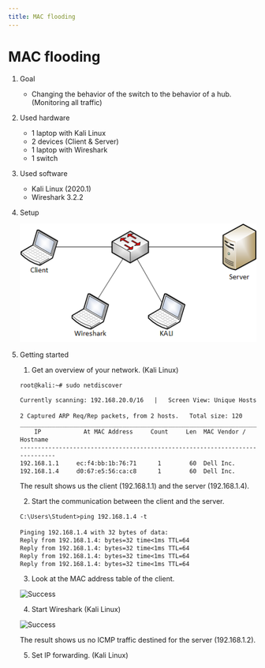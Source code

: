 ```yaml
---
title: MAC flooding
---
```


# MAC flooding

1. Goal
    * Changing the behavior of the switch to the behavior of a hub. (Monitoring all traffic)

2. Used hardware
    * 1 laptop with Kali Linux
    * 2 devices (Client & Server)
    * 1 laptop with Wireshark
    * 1 switch

3. Used software
    * Kali Linux (2020.1)
    * Wireshark 3.2.2

4. Setup

    ![Success](./assets/flooding.png)

5. Getting started
    1. Get an overview of your network. (Kali Linux)
    
    ```
    root@kali:~# sudo netdiscover
    ```

    ```
    Currently scanning: 192.168.20.0/16   |   Screen View: Unique Hosts                                  
                                                                                                      
    2 Captured ARP Req/Rep packets, from 2 hosts.   Total size: 120                                      
    _____________________________________________________________________________
        IP            At MAC Address     Count     Len  MAC Vendor / Hostname      
    -----------------------------------------------------------------------------
    192.168.1.1     ec:f4:bb:1b:76:71      1        60  Dell Inc.                                          
    192.168.1.4     d0:67:e5:56:ca:c8      1        60  Dell Inc.   
    ```

    The result shows us the client (192.168.1.1) and the server (192.168.1.4).

    2. Start the communication between the client and the server.

    ```
    C:\Users\Student>ping 192.168.1.4 -t

    Pinging 192.168.1.4 with 32 bytes of data:
    Reply from 192.168.1.4: bytes=32 time<1ms TTL=64
    Reply from 192.168.1.4: bytes=32 time<1ms TTL=64
    Reply from 192.168.1.4: bytes=32 time<1ms TTL=64
    Reply from 192.168.1.4: bytes=32 time<1ms TTL=64
    ```
    
    3. Look at the MAC address table of the client.

    ![Success](./assets/first_arp.png)

    4. Start Wireshark (Kali Linux)

    ![Success](./assets/first_Wireshark.png)

    The result shows us no ICMP traffic destined for the server (192.168.1.2).

    5. Set IP forwarding. (Kali Linux)